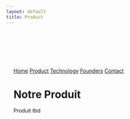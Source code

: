 ```yaml
---
layout: default
title: Product
---
```


<div class="background" style="background-image: url('{{ site.baseurl }}/assets/images/5.jpg'); background-size: cover; background-position: center; background-repeat: no-repeat; padding: 100px 20px;">
  <div class="nav-links">
    <a href="{{ site.baseurl }}/index_en.html">Home</a>
    <a href="{{ site.baseurl }}/about_en.html">Product</a>
    <a href="{{ site.baseurl }}/projects_en.html">Technology</a>
    <a href="{{ site.baseurl }}/gallery_en.html">Founders</a>
    <a href="{{ site.baseurl }}/contact_en.html">Contact</a>
  </div>
  <h1>Notre Produit</h1>
  <p>Produit tbd</p>
</div>
